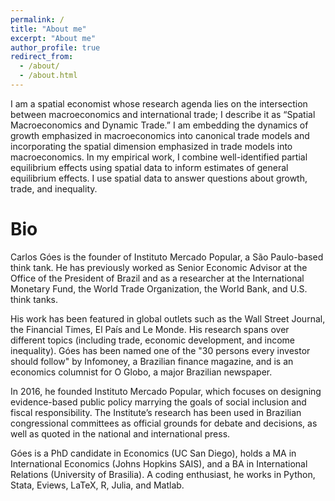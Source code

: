 ```yaml
---
permalink: /
title: "About me"
excerpt: "About me"
author_profile: true
redirect_from: 
  - /about/
  - /about.html
---
```


I am a spatial economist whose research agenda lies on the intersection between macroeconomics and international trade; I describe it as “Spatial Macroeconomics and Dynamic Trade.” I am embedding the dynamics of growth emphasized in macroeconomics into canonical trade models and incorporating the spatial dimension emphasized in trade models into macroeconomics. In my empirical work, I combine well-identified partial equilibrium effects using spatial data to inform estimates of general equilibrium effects. I use spatial data to answer questions about growth, trade, and inequality. 

Bio
======
Carlos Góes is the founder of Instituto Mercado Popular, a São Paulo-based think tank. He has previously worked as Senior Economic Advisor at the Office of the President of Brazil and as a researcher at the International Monetary Fund, the World Trade Organization, the World Bank, and U.S. think tanks. 

His work has been featured in global outlets such as the Wall Street Journal, the Financial Times, El País and Le Monde. His research spans over different topics (including trade, economic development, and income inequality). Góes has been named one of the "30 persons every investor should follow" by Infomoney, a Brazilian finance magazine, and is an economics columnist for O Globo, a major Brazilian newspaper.

In 2016, he founded Instituto Mercado Popular, which focuses on designing evidence-based public policy marrying the goals of social inclusion and fiscal responsibility. The Institute’s research has been used in Brazilian congressional committees as official grounds for debate and decisions, as well as quoted in the national and international press.

Góes is a PhD candidate in Economics (UC San Diego), holds a MA in International Economics (Johns Hopkins SAIS), and a BA in International Relations (University of Brasilia). A coding enthusiast, he works in Python, Stata, Eviews, LaTeX, R, Julia, and Matlab. 
